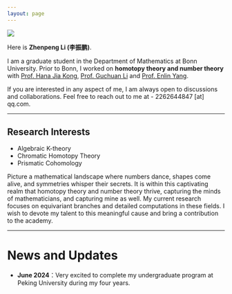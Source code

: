 ```yaml
---
layout: page
---
```

<img src="https://zhenpeng-li.github.io/images/homepage.jpg" class="floatpic">

Here is **Zhenpeng Li (李振鹏)**.
<br>

I am a graduate student in the Department of Mathematics at Bonn University. Prior to Bonn, I worked on **homotopy theory and number theory** with [Prof. Hana Jia Kong](https://hanajiakong.github.io/), [Prof. Guchuan Li](https://guchuanli.github.io/) and [Prof. Enlin Yang](https://www.math.pku.edu.cn/teachers/yangenlin/ely.htm).<br>

If you are interested in any aspect of me, I am always open to discussions and collaborations. Feel free to reach out to me at - 2262644847 [at] qq.com.

---

## Research Interests


- Algebraic K-theory
- Chromatic Homotopy Theory
- Prismatic Cohomology

Picture a mathematical landscape where numbers dance, shapes come alive, and symmetries whisper their secrets. It is within this captivating realm that homotopy theory and number theory thrive, capturing the minds of mathematicians, and capturing mine as well. My current research focuses on equivariant branches and detailed computations in these fields. I wish to devote my talent to this meaningful cause and bring a contribution to the academy.

---

# News and Updates

- **June 2024**：Very excited to complete my undergraduate program at Peking University during my four years.

<br>







